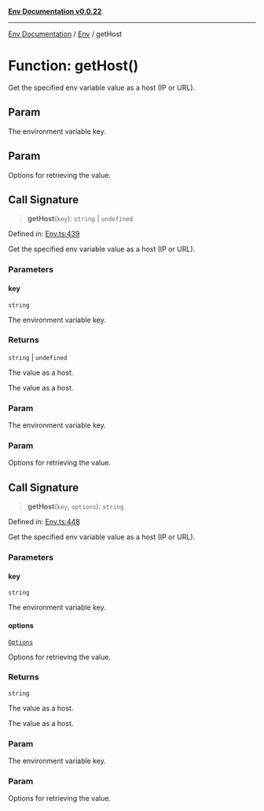 [**Env Documentation v0.0.22**](../../README.md)

***

[Env Documentation](../../modules.md) / [Env](../README.md) / getHost

# Function: getHost()

Get the specified env variable value as a host (IP or URL).

## Param

The environment variable key.

## Param

Options for retrieving the value.

## Call Signature

> **getHost**(`key`): `string` \| `undefined`

Defined in: [Env.ts:439](https://github.com/stonemjs/env/blob/320b081e7574fcb1610bef7c2b4d7c8fcf9f9dd5/src/Env.ts#L439)

Get the specified env variable value as a host (IP or URL).

### Parameters

#### key

`string`

The environment variable key.

### Returns

`string` \| `undefined`

The value as a host.

The value as a host.

### Param

The environment variable key.

### Param

Options for retrieving the value.

## Call Signature

> **getHost**(`key`, `options`): `string`

Defined in: [Env.ts:448](https://github.com/stonemjs/env/blob/320b081e7574fcb1610bef7c2b4d7c8fcf9f9dd5/src/Env.ts#L448)

Get the specified env variable value as a host (IP or URL).

### Parameters

#### key

`string`

The environment variable key.

#### options

[`Options`](../../declarations/interfaces/Options.md)

Options for retrieving the value.

### Returns

`string`

The value as a host.

The value as a host.

### Param

The environment variable key.

### Param

Options for retrieving the value.
